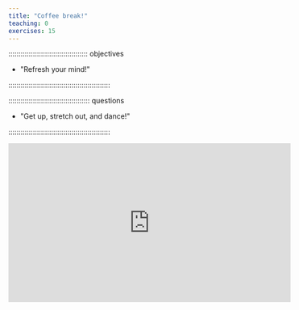 ```yaml
---
title: "Coffee break!"
teaching: 0
exercises: 15
---
```


::::::::::::::::::::::::::::::::::::::: objectives

- "Refresh your mind!"

::::::::::::::::::::::::::::::::::::::::::::::::::

:::::::::::::::::::::::::::::::::::::::: questions

- "Get up, stretch out, and dance!"

::::::::::::::::::::::::::::::::::::::::::::::::::


<center>
<iframe width="560" height="315" src="https://www.youtube.com/embed/VB5tYHeEYJI" frameborder="0" allow="accelerometer; autoplay; encrypted-media; gyroscope; picture-in-picture" allowfullscreen></iframe>
</center>

